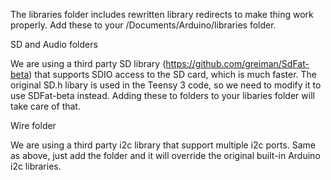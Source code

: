 The libraries folder includes rewritten library redirects to make thing work properly. Add these to your /Documents/Arduino/libraries folder.

SD and Audio folders

We are using a third party SD library (https://github.com/greiman/SdFat-beta) that supports SDIO access to the SD card, which is much faster.
The original SD.h libary is used in the Teensy 3 code, so we need to modify it to use SDFat-beta instead. Adding these to folders to your libaries folder will take care of that.


Wire folder

We are using a third party i2c library that support multiple i2c ports. Same as above, just add the folder and it will override the original built-in Arduino i2c libraries.
